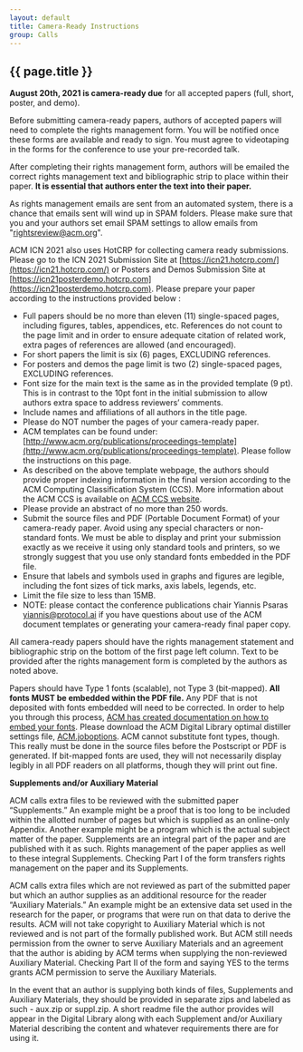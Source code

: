 ```yaml
---
layout: default
title: Camera-Ready Instructions
group: Calls
---
```


## {{ page.title }}

**August 20th, 2021 is camera-ready due** for all accepted papers (full, short, poster, and demo).

Before submitting camera-ready papers, authors of accepted papers will need to complete the rights management form. You will be notified once these forms are available and ready to sign. You must agree to videotaping in the forms for the conference to use your pre-recorded talk.

After completing their rights management form, authors will be emailed the correct rights management text and bibliographic strip to place within their paper. **It is essential that authors enter the text into their paper.**

As rights management emails are sent from an automated system, there is a chance that emails sent will wind up in SPAM folders. Please make sure that you and your authors set email SPAM settings to allow emails from "rightsreview@acm.org".

ACM ICN 2021 also uses HotCRP for collecting camera ready submissions. Please go to the ICN 2021 Submission Site at [https://icn21.hotcrp.com/](https://icn21.hotcrp.com/) or Posters and Demos Submission Site at [https://icn21posterdemo.hotcrp.com](https://icn21posterdemo.hotcrp.com). Please prepare your paper according to the instructions provided below :

- Full papers should be no more than eleven (11) single-spaced pages, including figures, tables, appendices, etc. References do not count to the page limit and in order to ensure adequate citation of related work, extra pages of references are allowed (and encouraged).
- For short papers the limit is six (6) pages, EXCLUDING references.
- For posters and demos the page limit is two (2) single-spaced pages, EXCLUDING references.
- Font size for the main text is the same as in the provided template (9 pt). This is in contrast to the 10pt font in the initial submission to allow authors extra space to address reviewers’ comments.
- Include names and affiliations of all authors in the title page.
- Please do NOT number the pages of your camera-ready paper.
- ACM templates can be found under: [http://www.acm.org/publications/proceedings-template](http://www.acm.org/publications/proceedings-template). Please follow the instructions on this page.
- As described on the above template webpage, the authors should provide proper indexing information in the final version according to the ACM Computing Classification System (CCS). More information about the ACM CCS is available on [ACM CCS website](https://www.acm.org/publications/class-2012).
- Please provide an abstract of no more than 250 words.
- Submit the source files and PDF (Portable Document Format) of your camera-ready paper. Avoid using any special characters or non-standard fonts. We must be able to display and print your submission exactly as we receive it using only standard tools and printers, so we strongly suggest that you use only standard fonts embedded in the PDF file.
- Ensure that labels and symbols used in graphs and figures are legible, including the font sizes of tick marks, axis labels, legends, etc.
- Limit the file size to less than 15MB.
- NOTE: please contact the conference publications chair Yiannis Psaras [yiannis@protocol.ai](mailto:yiannis@protocol.ai) if you have questions about use of the ACM document templates or generating your camera-ready final paper copy.

All camera-ready papers should have the rights management statement and bibliographic strip on the bottom of the first page left column. Text to be provided after the rights management form is completed by the authors as noted above.

Papers should have Type 1 fonts (scalable), not Type 3 (bit-mapped). **All fonts MUST be embedded within the PDF file.** Any PDF that is not deposited with fonts embedded will need to be corrected. In order to help you through this process, [ACM has created documentation on how to embed your fonts](http://www.acm.org/binaries/content/assets/publications/word-to-pdf-instructions-.txt). Please download the ACM Digital Library optimal distiller settings file, [ACM.joboptions](http://www.acm.org/binaries/content/assets/publications/acm1.joboptions). ACM cannot substitute font types, though. This really must be done in the source files before the Postscript or PDF is generated. If bit-mapped fonts are used, they will not necessarily display legibly in all PDF readers on all platforms, though they will print out fine.

**Supplements and/or Auxiliary Material**

ACM calls extra files to be  reviewed with the submitted paper “Supplements.” An example might be a  proof that is too long to be included within the allotted number of  pages but which is supplied as an online-only Appendix. Another example might be a program which is the actual subject matter  of the paper. Supplements are an integral part of the paper and are  published with it as such. Rights management of the paper applies as  well to these integral Supplements. Checking Part I of the form transfers rights management on the paper and its  Supplements.

ACM calls extra files which  are not reviewed as part of the submitted paper but which an author  supplies as an additional resource for the reader “Auxiliary Materials.” An example might be an extensive data set used in the research for the paper, or programs that were run on that data  to derive the results. ACM will not take copyright to Auxiliary Material which is not reviewed and is not part of the formally published work.  But ACM still needs permission from the owner to serve Auxiliary Materials and an agreement that the author is  abiding by ACM terms when supplying the non-reviewed Auxiliary Material. Checking Part II of the form and saying YES to the terms grants ACM  permission to serve the Auxiliary Materials.

In the event that an author is supplying both kinds of files, Supplements and Auxiliary Materials,  they should be provided in separate zips and labeled as such - aux.zip  or suppl.zip. A short readme file the author provides will appear in the Digital Library along with each Supplement  and/or Auxiliary Material describing the content and whatever  requirements there are for using it.
